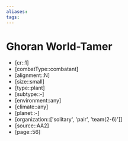 ```yaml
---
aliases: 
tags: 
---
```


# Ghoran World-Tamer

- [cr::1]
- [combatType::combatant]
- [alignment::N]
- [size::small]
- [type::plant]
- [subtype::-]
- [environment::any]
- [climate::any]
- [planet::-]
- [organization::['solitary', 'pair', 'team(2-6)']]
- [source::AA2]
- [page::56]
